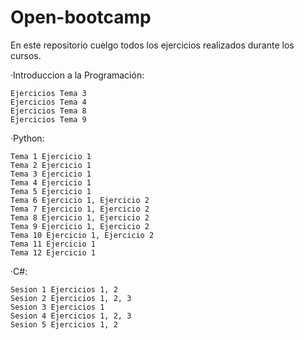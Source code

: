 # Open-bootcamp
En este repositorio cuelgo todos los ejercicios realizados durante los cursos.

·Introduccion a la Programación:

    Ejercicios Tema 3
    Ejercicios Tema 4
    Ejercicios Tema 8
    Ejercicios Tema 9

·Python:

    Tema 1 Ejercicio 1
    Tema 2 Ejercicio 1
    Tema 3 Ejercicio 1
    Tema 4 Ejercicio 1
    Tema 5 Ejercicio 1
    Tema 6 Ejercicio 1, Ejercicio 2
    Tema 7 Ejercicio 1, Ejercicio 2
    Tema 8 Ejercicio 1, Ejercicio 2
    Tema 9 Ejercicio 1, Ejercicio 2
    Tema 10 Ejercicio 1, Ejercicio 2
    Tema 11 Ejercicio 1
    Tema 12 Ejercicio 1

·C#:

    Sesion 1 Ejercicios 1, 2
    Sesion 2 Ejercicios 1, 2, 3
    Sesion 3 Ejercicios 1
    Sesion 4 Ejercicios 1, 2, 3
    Sesion 5 Ejercicios 1, 2